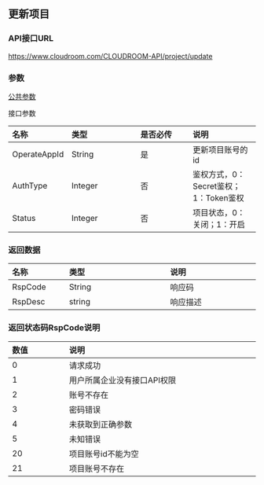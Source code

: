 
## 更新项目

### API接口URL

https://www.cloudroom.com/CLOUDROOM-API/project/update

### 参数

[公共参数](README#common_param)

接口参数
<table>
    <thead>
        <tr>
            <th style="width:100px;font-weight:700;text-align: left;">名称</th>
            <th  colspan="2" style="width:800px; text-align: left;">类型</th>
            <th  colspan="2" style="width:800px; text-align: left;">是否必传</th>
            <th  colspan="2" style="width:800px; text-align: left;">说明</th>
        </tr>
    </thead>
    <tbody>
        <tr>
            <td style="font-weight:normal;">OperateAppId</td>
            <td  colspan="2" style="font-weight:normal;">String</td>
            <td  colspan="2" style="font-weight:normal;">是</td>
            <td  colspan="2" style="font-weight:normal;">更新项目账号的id</td>
        </tr>
        <tr>
            <td style="font-weight:normal;">AuthType</td>
            <td  colspan="2" style="font-weight:normal;">Integer</td>
            <td  colspan="2" style="font-weight:normal;">否</td>
            <td  colspan="2" style="font-weight:normal;">鉴权方式，0：Secret鉴权；1：Token鉴权</td>
        </tr>
        <tr>
            <td style="font-weight:normal;">Status</td>
            <td  colspan="2" style="font-weight:normal;">Integer</td>
            <td  colspan="2" style="font-weight:normal;">否</td>
            <td  colspan="2" style="font-weight:normal;">项目状态，0：关闭；1：开启</td>
        </tr>
    </tbody>   
</table>


### 返回数据

<table>
    <thead>
        <tr>
            <th style="width:100px;font-weight:700;text-align: left;">名称</th>
            <th  colspan="2" style="width:800px; text-align: left;">类型</th>
            <th  colspan="2" style="width:800px; text-align: left;">说明</th>
        </tr>
    </thead>
    <tbody>
        <tr>
            <td style="font-weight:normal;">RspCode</td>
            <td  colspan="2" style="font-weight:normal;">String</td>
            <td  colspan="2" style="font-weight:normal;">响应码</td>
        </tr>
        <tr>
            <td style="font-weight:normal;">RspDesc</td>
            <td  colspan="2" style="font-weight:normal;">string</td>
            <td  colspan="2" style="font-weight:normal;">响应描述</td>
        </tr>
    </tbody>   
</table>

### 返回状态码RspCode说明

<table>
    <thead>
        <tr>
            <th style="width:100px;font-weight:700;text-align: left;">数值</th>
            <th  colspan="2" style="width:800px; text-align: left;">说明</th>
        </tr>
    </thead>
    <tbody>
        <tr>
            <td style="font-weight:normal;">0</td>
            <td  colspan="2" style="font-weight:normal;">请求成功</td>
        </tr>
        <tr>
            <td style="font-weight:normal;">1</td>
            <td  colspan="2" style="font-weight:normal;">用户所属企业没有接口API权限</td>
        </tr>
        <tr>
            <td style="font-weight:normal;">2</td>
            <td  colspan="2" style="font-weight:normal;">账号不存在</td>
        </tr>
        <tr>
            <td style="font-weight:normal;">3</td>
            <td  colspan="2" style="font-weight:normal;">密码错误</td>
        </tr>
        <tr>
            <td style="font-weight:normal;">4</td>
            <td  colspan="2" style="font-weight:normal;">未获取到正确参数</td>
        </tr>
        <tr>
            <td style="font-weight:normal;">5</td>
            <td  colspan="2" style="font-weight:normal;">未知错误</td>
        </tr>
        <tr>
            <td style="font-weight:normal;">20</td>
            <td  colspan="2" style="font-weight:normal;">项目账号id不能为空</td>
        </tr>
        <tr>
            <td style="font-weight:normal;">21</td>
            <td  colspan="2" style="font-weight:normal;">项目账号不存在</td>
        </tr>
    </tbody>   
</table>


















